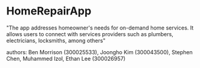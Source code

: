 # HomeRepairApp

"The app addresses homeowner's needs for on-demand home services. 
It allows users to connect with services providers such as plumbers, electricians, locksmiths, among others"

authors: Ben Morrison (300025533), Joongho Kim (300043500), Stephen Chen, Muhammed Izol, Ethan Lee (300026957)
